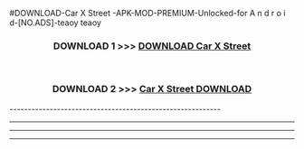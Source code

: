 #DOWNLOAD-Car X Street -APK-MOD-PREMIUM-Unlocked-for A n d r o i d-[NO.ADS]-teaoy teaoy 



<div align="center">

<h3>DOWNLOAD 1 >>> <a href="https://getmod2.web.app/?judul=Car X Street ">DOWNLOAD Car X Street </a></h3><br>

<h3>DOWNLOAD 2 >>> <a href="https://getmod2.web.app/?judul=Car X Street ">Car X Street  DOWNLOAD </a></h3>

</div>
----------------------------------------------------------

----------------------------------------------------------

----------------------------------------------------------

----------------------------------------------------------



